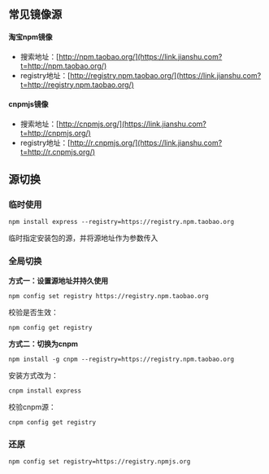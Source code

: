 ## 常见镜像源

#### 淘宝npm镜像

-   搜索地址：[](https://link.jianshu.com?t=http://npm.taobao.org/)[http://npm.taobao.org/](https://link.jianshu.com?t=http://npm.taobao.org/)
-   registry地址：[](https://link.jianshu.com?t=http://registry.npm.taobao.org/)[http://registry.npm.taobao.org/](https://link.jianshu.com?t=http://registry.npm.taobao.org/)

#### cnpmjs镜像

-   搜索地址：[](https://link.jianshu.com?t=http://cnpmjs.org/)[http://cnpmjs.org/](https://link.jianshu.com?t=http://cnpmjs.org/)
-   registry地址：[](https://link.jianshu.com?t=http://r.cnpmjs.org/)[http://r.cnpmjs.org/](https://link.jianshu.com?t=http://r.cnpmjs.org/)

## 源切换

### 临时使用

`npm install express --registry=https://registry.npm.taobao.org`

临时指定安装包的源，并将源地址作为参数传入

### 全局切换

**方式一：设置源地址并持久使用**

`npm config set registry https://registry.npm.taobao.org`

校验是否生效：

`npm config get registry`

**方式二：切换为cnpm**

`npm install -g cnpm --registry=https://registry.npm.taobao.org`

安装方式改为：

`cnpm install express`

校验cnpm源：

`cnpm config get registry `

### 还原

`npm config set registry=https://registry.npmjs.org`
